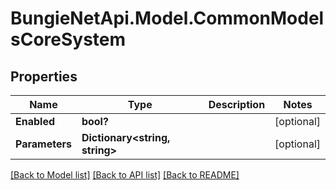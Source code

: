 # BungieNetApi.Model.CommonModelsCoreSystem
## Properties

Name | Type | Description | Notes
------------ | ------------- | ------------- | -------------
**Enabled** | **bool?** |  | [optional] 
**Parameters** | **Dictionary<string, string>** |  | [optional] 

[[Back to Model list]](../README.md#documentation-for-models) [[Back to API list]](../README.md#documentation-for-api-endpoints) [[Back to README]](../README.md)

